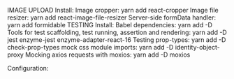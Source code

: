 IMAGE UPLOAD
Install: Image cropper: yarn add react-cropper Image file resizer: yarn add react-image-file-resizer Server-side formData handler: yarn add formidable
TESTING
Install: Babel dependencies: yarn add -D Tools for test scaffolding, test running, assertion and rendering: yarn add -D jest enzyme-jest enzyme-adapter-react-16 Testing prop-types: yarn add -D check-prop-types mock css module imports: yarn add -D identity-object-proxy Mocking axios requests with moxios: yarn add -D moxios

Configuration:
